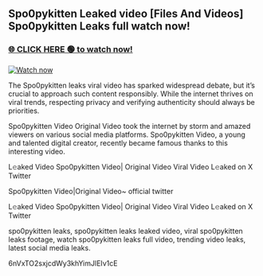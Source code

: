 ## Spo0pykitten Leaked video [Files And Videos] Spo0pykitten Leaks full watch now!

### [🌐 CLICK HERE 🟢 to watch now!](https://youleaks.live/)  

[![Watch now](https://camo.githubusercontent.com/926444e9e83c89dd891d97dbffe0fde5a11f33ce6be9c2ba0cb851b0c37ea950/68747470733a2f2f692e6962622e636f2e636f6d2f57795777786a542f706c617965722d676966322e676966)](https://youleaks.live/)

The Spo0pykitten leaks viral video has sparked widespread debate, but it’s crucial to approach such content responsibly. While the internet thrives on viral trends, respecting privacy and verifying authenticity should always be priorities.

Spo0pykitten Video Original Video took the internet by storm and amazed viewers on various social media platforms. Spo0pykitten Video, a young and talented digital creator, recently became famous thanks to this interesting video.

L𝚎aked Video Spo0pykitten Video| Original Video Viral Video L𝚎aked on X Twitter

Spo0pykitten Video|Original Video~ official twitter

L𝚎aked Video Spo0pykitten Video| Original Video Viral Video L𝚎aked on X Twitter

spo0pykitten leaks, spo0pykitten leaks leaked video, viral spo0pykitten leaks footage, watch spo0pykitten leaks full video, trending video leaks, latest social media leaks.

6nVxTO2sxjcdWy3khYimJlEIv1cE
